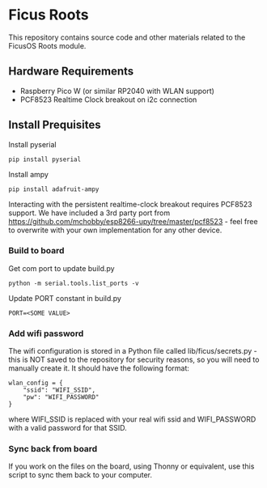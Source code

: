 # Ficus Roots
This repository contains source code and other materials related to the FicusOS Roots module.

## Hardware Requirements

* Raspberry Pico W (or similar RP2040 with WLAN support)
* PCF8523 Realtime Clock breakout on i2c connection

## Install Prequisites

Install pyserial
```
pip install pyserial
```
Install ampy

```
pip install adafruit-ampy
```

Interacting with the persistent realtime-clock breakout requires PCF8523 support. We have included a 3rd party port from https://github.com/mchobby/esp8266-upy/tree/master/pcf8523 - feel free to overwrite with your own implementation for any other device.


### Build to board

Get com port to update build.py
```
python -m serial.tools.list_ports -v
```

Update PORT constant in build.py

```
PORT=<SOME VALUE>
```

### Add wifi password

The wifi configuration is stored in a Python file called lib/ficus/secrets.py - this is NOT saved to the repository for security reasons, so you will need to manually create it. It should have the following format:

```
wlan_config = {
    "ssid": "WIFI_SSID",
    "pw": "WIFI_PASSWORD"
}
```

where WIFI_SSID is replaced with your real wifi ssid and WIFI_PASSWORD with a valid password for that SSID.

### Sync back from board

If you work on the files on the board, using Thonny or equivalent, use this script to sync them back to your computer.